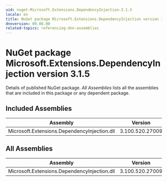 ```yaml
---
uid: nuget-Microsoft.Extensions.DependencyInjection-3.1.5
locale: en
title: NuGet package Microsoft.Extensions.DependencyInjection version 3.1.5
dnnversion: 09.08.00
related-topics: referencing-dnn-assemblies
---
```


# NuGet package Microsoft.Extensions.DependencyInjection version 3.1.5
Details of published NuGet package.
*All Assemblies* lists all the assemblies that are included in this package or any dependent package.

## Included Assemblies

|Assembly|Version|
|---|---|
|Microsoft.Extensions.DependencyInjection.dll|3.100.520.27009|

## All Assemblies

|Assembly|Version|
|---|---|
|Microsoft.Extensions.DependencyInjection.dll|3.100.520.27009|

